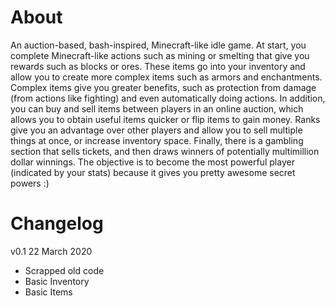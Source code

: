 # About

An auction-based, bash-inspired, Minecraft-like idle game.
At start, you complete Minecraft-like actions such as mining or smelting that give you rewards such as blocks or ores.
These items go into your inventory and allow you to create more complex items such as armors and enchantments.
Complex items give you greater benefits, such as protection from damage (from actions like fighting) and even automatically doing actions.
In addition, you can buy and sell items between players in an online auction, which allows you to obtain useful items quicker or flip items to gain money.
Ranks give you an advantage over other players and allow you to sell multiple things at once, or increase inventory space.
Finally, there is a gambling section that sells tickets, and then draws winners of potentially multimillion dollar winnings.
The objective is to become the most powerful player (indicated by your stats) because it gives you pretty awesome secret powers :)

# Changelog

v0.1 22 March 2020
* Scrapped old code
* Basic Inventory
* Basic Items
